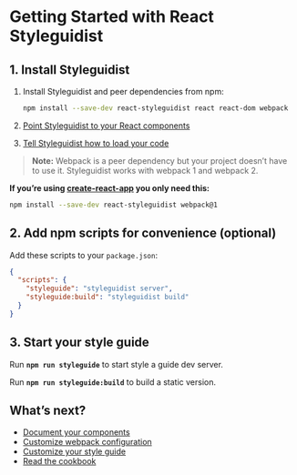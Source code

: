 # Getting Started with React Styleguidist

## 1. Install Styleguidist

1. Install Styleguidist and peer dependencies from npm:

   ```bash
   npm install --save-dev react-styleguidist react react-dom webpack
   ```

2. [Point Styleguidist to your React components](Components.md)

3. [Tell Styleguidist how to load your code](Webpack.md)

> **Note:** Webpack is a peer dependency but your project doesn’t have to use it. Styleguidist works with webpack 1 and webpack 2.

**If you’re using [create-react-app](https://github.com/facebookincubator/create-react-app) you only need this:**

```bash
npm install --save-dev react-styleguidist webpack@1
```

## 2. Add npm scripts for convenience (optional)

Add these scripts to your `package.json`:

```json
{
  "scripts": {
    "styleguide": "styleguidist server",
    "styleguide:build": "styleguidist build"
  }
}
```

## 3. Start your style guide

Run **`npm run styleguide`** to start style a guide dev server.

Run **`npm run styleguide:build`** to build a static version.

## What’s next?

* [Document your components](Documenting.md)
* [Customize webpack configuration](Webpack.md)
* [Customize your style guide](Configuration.md)
* [Read the cookbook](Cookbook.md)

